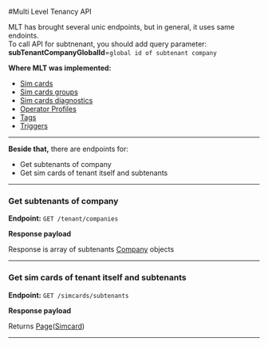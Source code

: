 #Multi Level Tenancy API

MLT has brought several unic endpoints, but in general, it uses same endoints.
<br>
To call API for subtnenant, you should add query parameter: <br>
**subTenantCompanyGlobalId**=`global id of subtenant company`

**Where MLT was implemented:**

* [Sim cards](../simcards-api/)
* [Sim cards groups](../simcard-groups/)
* [Sim cards diagnostics](../sim-card-diagnostics/)
* [Operator Profiles](../operator-profiles/)
* [Tags](../simcard-tags/)
* [Triggers]()
<!-- * [Invite owner](api/invite-owner/) -->

***

**Beside that,** there are endpoints for:
 
* Get subtenants of company
* Get sim cards of tenant itself and subtenants 

***

### Get subtenants of company

**Endpoint:** `GET /tenant/companies`

**Response payload**

Response is array of subtenants [Company](../../general-information/data-types#company) objects

***

### Get sim cards of tenant itself and subtenants 

**Endpoint:** `GET /simcards/subtenants`

**Response payload**

Returns [Page](../../general-information/data-types/#Page(Type))([Simcard](../../general-information/data-types/#SimCard))

***




